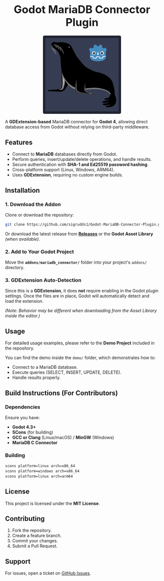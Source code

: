 <h1 align="center" style="font-size: 2.5em;">Godot MariaDB Connector Plugin</h1>

<p align="center">
  <img src="demo/addons/godot-mariadb-connector/godot-mariadb-connector.png" alt="MariaDB Connector" />
</p>

A **GDExtension-based** MariaDB connector for **Godot 4**, allowing direct database access from Godot without relying on third-party middleware.

## Features
- Connect to **MariaDB** databases directly from Godot.
- Perform queries, insert/update/delete operations, and handle results.
- Secure authentication with **SHA-1 and Ed25519 password hashing**.
- Cross-platform support (Linux, Windows, ARM64).
- Uses **GDExtension**, requiring no custom engine builds.

## Installation
### 1. Download the Addon
Clone or download the repository:
```sh
git clone https://github.com/sigrudds1/Godot-MariaDB-Connector-Plugin.git
```
Or download the latest release from **[Releases](https://github.com/sigrudds1/Godot-MariaDB-Connector-Plugin/releases)** or the **Godot Asset Library** *(when available)*.

### 2. Add to Your Godot Project
Move the **`addons/mariadb_connector/`** folder into your project's `addons/` directory.

### 3. GDExtension Auto-Detection
Since this is a **GDExtension**, it does **not** require enabling in the Godot plugin settings. Once the files are in place, Godot will automatically detect and load the extension.

*(Note: Behavior may be different when downloading from the Asset Library inside the editor.)*

## Usage
For detailed usage examples, please refer to the **Demo Project** included in the repository.

You can find the demo inside the `demo/` folder, which demonstrates how to:

- Connect to a MariaDB database.
- Execute queries (SELECT, INSERT, UPDATE, DELETE).
- Handle results properly.

## Build Instructions (For Contributors)

### Dependencies

Ensure you have:

- **Godot 4.3+**
- **SCons** (for building)
- **GCC or Clang** (Linux/macOS) / **MinGW** (Windows)
- **MariaDB C Connector**

### Building

```sh
scons platform=linux arch=x86_64
scons platform=windows arch=x86_64
scons platform=linux arch=arm64
```

## License

This project is licensed under the **MIT License**.

## Contributing

1. Fork the repository.
2. Create a feature branch.
3. Commit your changes.
4. Submit a Pull Request.

## Support

For issues, open a ticket on [GitHub Issues](https://github.com/sigrudds1/Godot-MariaDB-Connector-Plugin/issues).

